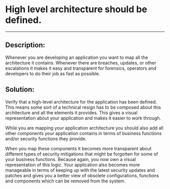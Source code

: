 # High level architecture should be defined.
-------

## Description:

Whenever you are developing an application you want to map all the architecture
it contains. Whenever there are breaches, updates, or other escalations it makes it
easy and transparent for forensics, operators and developers to do their job as fast as
possible.


## Solution:

Verify that a high-level architecture for the application has been defined. This means
some sort of a technical resign has to be composed about this architecture and all the
elements it provides. This gives a visual representation about your application and
makes it easier to work through.

While you are mapping your application architecture you should also add
all other components your application contains in terms of business functions and/or
security functions they provide.  

When you map these components it becomes more transparent about different types of
security mitigations that might be forgotten for some of your business functions. Because
again, you now own a visual representation of this logic. Your application also becomes
more manageable in terms of keeping up with the latest security updates and patches and
gives you a better view of obsolete configurations, functions and components which
can be removed from the system.
